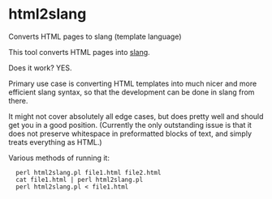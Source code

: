 # html2slang
Converts HTML pages to slang (template language)

This tool converts HTML pages into [slang](https://github.com/jeromegn/slang).

Does it work? YES.

Primary use case is converting HTML templates into much nicer and more efficient slang syntax, so that the development can be done in slang from there.

It might not cover absolutely all edge cases, but does pretty well and should get you in a good position.
(Currently the only outstanding issue is that it does not preserve whitespace in preformatted blocks of text, and simply treats everything as HTML.)

Various methods of running it:

```shell
  perl html2slang.pl file1.html file2.html
  cat file1.html | perl html2slang.pl
  perl html2slang.pl < file1.html
```
